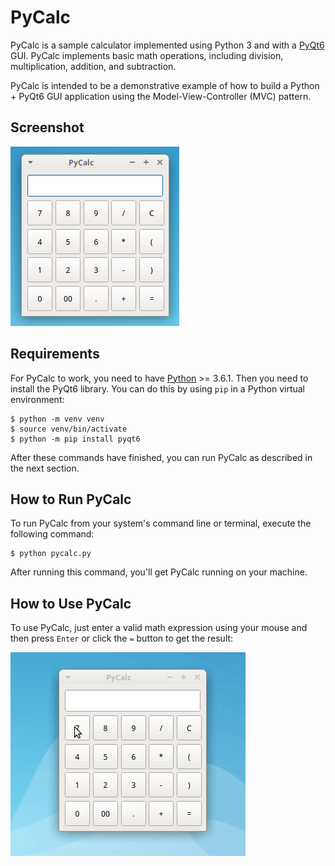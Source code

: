# PyCalc

PyCalc is a sample calculator implemented using Python 3 and with a [PyQt6](https://www.riverbankcomputing.com/static/Docs/PyQt6/introduction.html) GUI. PyCalc implements basic math operations, including division, multiplication, addition, and subtraction.

PyCalc is intended to be a demonstrative example of how to build a Python + PyQt6 GUI application using the Model-View-Controller (MVC) pattern.

## Screenshot

![Screenshot](screenshot.png)

## Requirements

For PyCalc to work, you need to have [Python](https://www.python.org) >= 3.6.1. Then you need to install the PyQt6 library. You can do this by using `pip` in a Python virtual environment:

```console
$ python -m venv venv
$ source venv/bin/activate
$ python -m pip install pyqt6
```

After these commands have finished, you can run PyCalc as described in the next section.

## How to Run PyCalc

To run PyCalc from your system's command line or terminal, execute the following command:

```console
$ python pycalc.py
```

After running this command, you'll get PyCalc running on your machine.

## How to Use PyCalc

To use PyCalc, just enter a valid math expression using your mouse and then press `Enter` or click the `=` button to get the result:

![Screenshot](pycalc-howto.gif)

